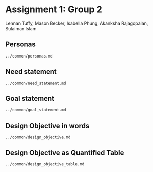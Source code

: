 # Assignment 1: Group 2

Lennan Tuffy, Mason Becker, Isabella Phung, Akanksha Rajagopalan, Sulaiman Islam

## Personas

```{.include}
../common/personas.md
```

## Need statement
```{.include}
../common/need_statement.md
```

## Goal statement
```{.include}
../common/goal_statement.md
```

## Design Objective in words

```{.include}
../common/design_objective.md
```

## Design Objective as Quantified Table
```{.include}
../common/design_objective_table.md
```
